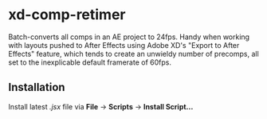 # xd-comp-retimer
Batch-converts all comps in an AE project to 24fps. Handy when working with layouts pushed to After Effects using Adobe XD's "Export to After Effects" feature, which tends to create an unwieldy number of precomps, all set to the inexplicable default framerate of 60fps.

## Installation
Install latest _.jsx_ file via **File** -> **Scripts** -> **Install Script...**
